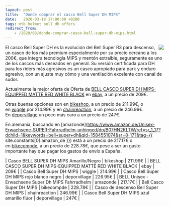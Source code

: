 ```yaml
---
layout: post
title:  "Donde comprar el casco Bell Super DH MIPS"
date:   2020-03-18 17:00:00 +0200
tags: mtb helmet bell dh offers
redirect_from:
    - /2020/03/donde-comprar-casco-bell-super-dh-mips.html
---
```


<a href='https://www.awin1.com/cread.php?awinmid=1857&awinaffid=364849&clickref=&p=https%3a%2f%2fwww.wiggle.es%2fcasco-bell-super-dh-mips%2f'><img style="float: right;" src="https://i.imgur.com/KwXLbGm.jpg"></a>

El casco Bell Super DH es la evolución del Bell Super R3 para descenso, un casco de los más premium especialmente por su precio cercano a los 200€, que integra tecnología MIPS y mentón extraíble, seguramente es uno de los cascos más deseados en general. Su versión certificada para DH para los riders más agresivos es un casco apropiado para park y enduro agresivo, con un ajuste muy cómo y una ventilación excelente con canal de sudor.

Actualmente la mejor oferta de Oferta de [BELL CASCO SUPER DH MIPS-EQUIPPED MATTE RED WHITE BLACK](https://rover.ebay.com/rover/1/1185-53479-19255-0/1?ff3=2&toolid=10041&campid=5337482544&customid=&lgeo=1&vectorid=229501&item=183026546963) en [ebay](https://rover.ebay.com/rover/1/1185-53479-19255-0/1?ff3=2&toolid=10041&campid=5337482544&customid=&lgeo=1&vectorid=229501&item=183026546963), a un precio de 209€.

Otras buenas opciones son en [bikeshop](https://www.bikeshop.es/casco-bell-super-dh-mips-amarillo-negro-2019/156116.html), a un precio de 211.99€, o en [wiggle](https://www.awin1.com/cread.php?awinmid=1857&awinaffid=364849&clickref=&p=https%3a%2f%2fwww.wiggle.es%2fcasco-bell-super-dh-mips%2f) por 214.99€ y en [chainreaction](https://www.awin1.com/cread.php?awinmid=10467&awinaffid=364849&clickref=&p=https%3a%2f%2fwww.chainreactioncycles.com%2fes%2fes%2fcasco-de-descenso-bell-super-dh-mips%2frp-prod167213), a un precio de 246.99€. En [deporvillage](https://www.deporvillave.com/casco-bell-super-dh-mips) un poco más caro a un precio de 247€.

En alemania, buscando en [amazonde](https://www.amazon.de/Unisex-Erwachsene-SUPER-Fahrradhelm-unhinged/dp/B07HN2KLTW/ref=sr_1_17?dchild=1&keywords=bell+super+dh&qid=1584551074&sr=8-17?&tag={{ site.constants[0].amazon_de }}) está a un precio de 217.17€ o en [bikecompde](https://www.bike-components.de/es/Bell/Casco-Super-DH-MIPS-p62716/), a un precio de 228.78€, que pese a ser un gasto importante hay que pagar los gastos de envío a España.

| Casco BELL SUPER DH MIPS Amarillo/Negro | bikeshop | 211.99€ |
| BELL CASCO SUPER DH MIPS-EQUIPPED MATTE RED WHITE BLACK | ebay | 209€ |
| Casco Bell Super DH MIPS | wiggle | 214.99€ |
| Casco Bell Super DH MIPS rojo blanco negro | deporvillage | 226.95€ |
| BELL Unisex -Erwachsene Super Dh MIPS Fahrradhelm | amazonde | 217.17€ |
| Bell Casco Super DH MIPS | bikecompde | 228.78€ |
| Casco de descenso Bell Super DH MIPS | chainreaction | 246.99€ |
| Casco Bell Super DH MIPS azul amarillo flúor | deporvillage | 247€ |
